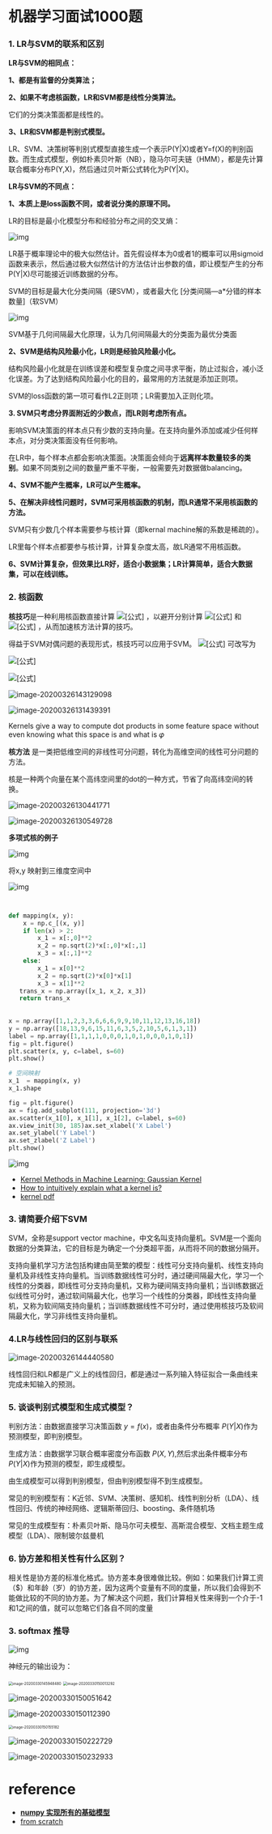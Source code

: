 # 机器学习面试1000题

### 1. LR与SVM的联系和区别

**LR与SVM的相同点：**

**1、都是有监督的分类算法；**

**2、如果不考虑核函数，LR和SVM都是线性分类算法。**

它们的分类决策面都是线性的。

**3、LR和SVM都是判别式模型。**

LR、SVM、决策树等判别式模型直接生成一个表示P(Y|X)或者Y=f(X)的判别函数。而生成式模型，例如朴素贝叶斯（NB），隐马尔可夫链（HMM），都是先计算联合概率分布P(Y,X)，然后通过贝叶斯公式转化为P(Y|X)。

**LR与SVM的不同点：**

**1、本质上是loss函数不同，或者说分类的原理不同。**

LR的目标是最小化模型分布和经验分布之间的交叉熵：

![img](https://img-blog.csdn.net/20180723222626608?watermark/2/text/aHR0cHM6Ly9ibG9nLmNzZG4ubmV0L3FxXzM1OTQ1Mzk5/font/5a6L5L2T/fontsize/400/fill/I0JBQkFCMA==/dissolve/70)

LR基于概率理论中的极大似然估计。首先假设样本为0或者1的概率可以用sigmoid函数来表示，然后通过极大似然估计的方法估计出参数的值，即让模型产生的分布P(Y|X)尽可能接近训练数据的分布。

SVM的目标是最大化分类间隔（硬SVM），或者最大化 [分类间隔—a*分错的样本数量]（软SVM）

![img](https://img-blog.csdn.net/20180723222915497?watermark/2/text/aHR0cHM6Ly9ibG9nLmNzZG4ubmV0L3FxXzM1OTQ1Mzk5/font/5a6L5L2T/fontsize/400/fill/I0JBQkFCMA==/dissolve/70)

SVM基于几何间隔最大化原理，认为几何间隔最大的分类面为最优分类面 

**2、SVM是结构风险最小化，LR则是经验风险最小化。**

结构风险最小化就是在训练误差和模型复杂度之间寻求平衡，防止过拟合，减小泛化误差。为了达到结构风险最小化的目的，最常用的方法就是添加正则项。

SVM的loss函数的第一项可看作L2正则项；LR需要加入正则化项。

**3. SVM只考虑分界面附近的少数点，而LR则考虑所有点。**

影响SVM决策面的样本点只有少数的支持向量。在支持向量外添加或减少任何样本点，对分类决策面没有任何影响。

在LR中，每个样本点都会影响决策面。决策面会倾向于**远离样本数量较多的类别**。如果不同类别之间的数量严重不平衡，一般需要先对数据做balancing。

**4、SVM不能产生概率，LR可以产生概率。**

**5、在解决非线性问题时，SVM可采用核函数的机制，而LR通常不采用核函数的方法。**

SVM只有少数几个样本需要参与核计算（即kernal machine解的系数是稀疏的）。

LR里每个样本点都要参与核计算，计算复杂度太高，故LR通常不用核函数。

**6、SVM计算复杂，但效果比LR好，适合小数据集；LR计算简单，适合大数据集，可以在线训练。**

### 2. 核函数

**核技巧**是一种利用核函数直接计算 ![[公式]](https://www.zhihu.com/equation?tex=%5Clangle+%5Cphi%28x%29%2C%5Cphi%28z%29+%5Crangle%E2%80%8B) ，以避开分别计算 ![[公式]](https://www.zhihu.com/equation?tex=%5Cphi%28x%29%E2%80%8B) 和 ![[公式]](https://www.zhihu.com/equation?tex=%5Cphi%28z%29%E2%80%8B) ，从而加速核方法计算的技巧。

得益于SVM对偶问题的表现形式，核技巧可以应用于SVM。 ![[公式]](https://www.zhihu.com/equation?tex=%281%29) 可改写为

![[公式]](https://www.zhihu.com/equation?tex=%5Cbegin%7Bequation%7D%5Cbegin%7Baligned%7D%26+%5Cmax_%7B%5Calpha%7D%26+%26%5Csum_%7Bi%3D1%7D%5Em+%5Calpha_i-%5Cfrac%7B1%7D%7B2%7D%5Csum_%7Bi%3D1%7D%5Em%5Csum_%7Bj%3D1%7D%5Em+%5Calpha_i+%5Calpha_j+y_i+y_j+K%28x_i%2Cx_j%29%5C%5C%26+%5Ctext%7Bsubject+to%7D%26+%26+++%5Csum_%7Bi%3D1%7D%5Em+%5Calpha_i+y_i+%3D+0++%5C%5C+%26+%26+%26+0+%5Cleqslant+%5Calpha_i+%5Cleqslant+C%2C%5C%3B+i+%3D+1%2C%5Cdots%2Cm%5Cend%7Baligned%7D%5Cend%7Bequation%7D%5Ctag%7B5%7D+)

![[公式]](https://www.zhihu.com/equation?tex=+f%28x%29++%3D++%5Csum_%7Bi+%3D+1%7D%5Em+%5Calpha_iy_iK%28x_i%2Cx%29+%2Bb+%5Ctag%7B6%7D+)

![image-20200326143129098](机器学习面试1000题.assets/image-20200326143129098.png)



![image-20200326131439391](机器学习面试1000题.assets/image-20200326131439391.png)



Kernels give a way to compute dot products in some feature space without even knowing what this space is and what is 𝜑

**核方法** 是一类把低维空间的非线性可分问题，转化为高维空间的线性可分问题的方法。

核是一种两个向量在某个高纬空间里的dot的一种方式，节省了向高纬空间的转换。

![image-20200326130441771](机器学习面试1000题.assets/image-20200326130441771.png)

![image-20200326130549728](机器学习面试1000题.assets/image-20200326130549728.png)

**多项式核的例子**

![img](https://www.guru99.com/images/tensorflow/082918_0458_KernelMetho2.png)

将x,y 映射到三维度空间中

![img](https://www.guru99.com/images/tensorflow/082918_0458_KernelMetho5.jpg)

```python


def mapping(x, y):    
	x = np.c_[(x, y)]				
    if len(x) >	2:        
    	x_1 = x[:,0]**2        
        x_2 = np.sqrt(2)*x[:,0]*x[:,1]        
        x_3 = x[:,1]**2								
    else:            
    	x_1 = x[0]**2        
        x_2 = np.sqrt(2)*x[0]*x[1]        
        x_3 = x[1]**2			    
   trans_x = np.array([x_1, x_2, x_3])				
   return trans_x
  
  
x = np.array([1,1,2,3,3,6,6,6,9,9,10,11,12,13,16,18])
y = np.array([18,13,9,6,15,11,6,3,5,2,10,5,6,1,3,1])
label = np.array([1,1,1,1,0,0,0,1,0,1,0,0,0,1,0,1])
fig = plt.figure()
plt.scatter(x, y, c=label, s=60)
plt.show()

# 空间映射
x_1  = mapping(x, y)
x_1.shape

fig = plt.figure()
ax = fig.add_subplot(111, projection='3d')
ax.scatter(x_1[0], x_1[1], x_1[2], c=label, s=60)
ax.view_init(30, 185)ax.set_xlabel('X Label')
ax.set_ylabel('Y Label')
ax.set_zlabel('Z Label')
plt.show()	
```

![img](https://www.guru99.com/images/tensorflow/082918_0458_KernelMetho3.png)







- [Kernel Methods in Machine Learning: Gaussian Kernel](https://www.guru99.com/kernel-methods-machine-learning.html)
- [How to intuitively explain what a kernel is?](https://stats.stackexchange.com/questions/152897/how-to-intuitively-explain-what-a-kernel-is)
- [kernel pdf](https://www.cs.upc.edu/~belanche/Talks/MEETUP-July2014.pdf)

### 3. 请简要介绍下SVM

SVM，全称是support vector machine，中文名叫支持向量机。SVM是一个面向数据的分类算法，它的目标是为确定一个分类超平面，从而将不同的数据分隔开。

支持向量机学习方法包括构建由简至繁的模型：线性可分支持向量机、线性支持向量机及非线性支持向量机。当训练数据线性可分时，通过硬间隔最大化，学习一个线性的分类器，即线性可分支持向量机，又称为硬间隔支持向量机；当训练数据近似线性可分时，通过软间隔最大化，也学习一个线性的分类器，即线性支持向量机，又称为软间隔支持向量机；当训练数据线性不可分时，通过使用核技巧及软间隔最大化，学习非线性支持向量机。

### 4.**LR与线性回归的区别与联系**

![image-20200326144440580](机器学习面试1000题.assets/image-20200326144440580.png)

线性回归和LR都是广义上的线性回归，都是通过一系列输入特征拟合一条曲线来完成未知输入的预测。



### 5. **谈谈判别式模型和生成式模型？**

判别方法：由数据直接学习决策函数 $y=f(x)$，或者由条件分布概率 $P(Y|X)$作为预测模型，即判别模型。

生成方法：由数据学习联合概率密度分布函数 $P(X,Y)$,然后求出条件概率分布$P(Y|X)$作为预测的模型，即生成模型。

由生成模型可以得到判别模型，但由判别模型得不到生成模型。

常见的判别模型有：K近邻、SVM、决策树、感知机、线性判别分析（LDA）、线性回归、传统的神经网络、逻辑斯蒂回归、boosting、条件随机场

常见的生成模型有：朴素贝叶斯、隐马尔可夫模型、高斯混合模型、文档主题生成模型（LDA）、限制玻尔兹曼机

### 6. **协方差和相关性有什么区别？**

相关性是协方差的标准化格式。协方差本身很难做比较。例如：如果我们计算工资（$）和年龄（岁）的协方差，因为这两个变量有不同的度量，所以我们会得到不能做比较的不同的协方差。为了解决这个问题，我们计算相关性来得到一个介于-1和1之间的值，就可以忽略它们各自不同的度量

### 3. softmax 推导

![img](https://img-blog.csdn.net/20170920221845660?watermark/2/text/aHR0cDovL2Jsb2cuY3Nkbi5uZXQvcWlhbjk5/font/5a6L5L2T/fontsize/400/fill/I0JBQkFCMA==/dissolve/70/gravity/SouthEast)

神经元的输出设为：

<img src="机器学习面试1000题.assets/image-20200330145948480.png" alt="image-20200330145948480" style="zoom:50%;" />

<img src="机器学习面试1000题.assets/image-20200330150013292.png" alt="image-20200330150013292" style="zoom:50%;" />





![image-20200330150051642](机器学习面试1000题.assets/image-20200330150051642.png)

![image-20200330150112390](机器学习面试1000题.assets/image-20200330150112390.png)

<img src="机器学习面试1000题.assets/image-20200330150155182.png" alt="image-20200330150155182" style="zoom:50%;" />





![image-20200330150222729](机器学习面试1000题.assets/image-20200330150222729.png)

![image-20200330150232933](机器学习面试1000题.assets/image-20200330150232933.png)



# reference

- [**numpy 实现所有的基础模型**](https://www.python-course.eu/k_nearest_neighbor_classifier.php)
- [from scratch](https://gluon.mxnet.io/chapter04_convolutional-neural-networks/cnn-batch-norm-scratch.html)




